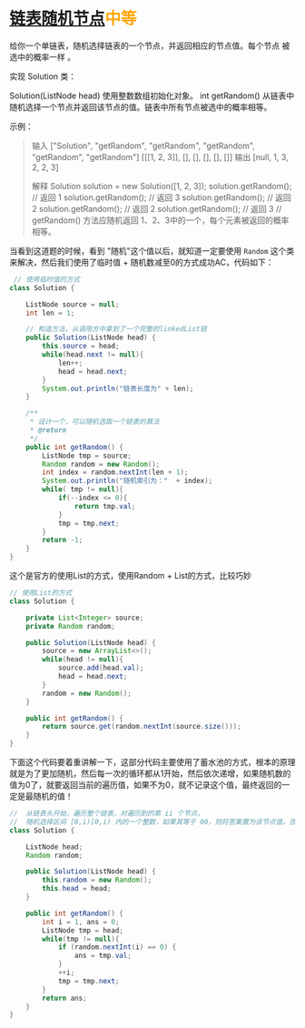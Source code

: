 # [ 链表随机节点](https://leetcode-cn.com/problems/linked-list-random-node/)<font color=orange>中等</font>

给你一个单链表，随机选择链表的一个节点，并返回相应的节点值。每个节点 被选中的概率一样 。

实现 Solution 类：

Solution(ListNode head) 使用整数数组初始化对象。
int getRandom() 从链表中随机选择一个节点并返回该节点的值。链表中所有节点被选中的概率相等。


示例：

> 输入
> ["Solution", "getRandom", "getRandom", "getRandom", "getRandom", "getRandom"]
> [[[1, 2, 3]], [], [], [], [], []]
> 输出
> [null, 1, 3, 2, 2, 3]
>
> 解释
> Solution solution = new Solution([1, 2, 3]);
> solution.getRandom(); // 返回 1
> solution.getRandom(); // 返回 3
> solution.getRandom(); // 返回 2
> solution.getRandom(); // 返回 2
> solution.getRandom(); // 返回 3
> // getRandom() 方法应随机返回 1、2、3中的一个，每个元素被返回的概率相等。

当看到这道题的时候，看到 "随机"这个值以后，就知道一定要使用 ```Random``` 这个类来解决，然后我们使用了临时值 + 随机数减至0的方式成功AC，代码如下：

```java
 // 使用临时值的方式
class Solution {

    ListNode source = null;
    int len = 1;

    // 构造方法，从调用方中拿到了一个完整的linkedList链
    public Solution(ListNode head) {
        this.source = head;
        while(head.next != null){
            len++;
            head = head.next;
        }
        System.out.println("链表长度为" + len);
    }

    /**
     * 设计一个，可以随机选取一个链表的算法
     * @return
     */
    public int getRandom() {
        ListNode tmp = source;
        Random random = new Random();
        int index = random.nextInt(len + 1);
        System.out.println("随机索引为："  + index);
        while( tmp != null){
            if(--index <= 0){
                return tmp.val;
            }
            tmp = tmp.next;
        }
        return -1;
    }
}
```

这个是官方的使用List的方式，使用Random + List的方式，比较巧妙

```java
// 使用List的方式
class Solution {

    private List<Integer> source;
    private Random random;

    public Solution(ListNode head) {
        source = new ArrayList<>();
        while(head != null){
            source.add(head.val);
            head = head.next;
        }
        random = new Random();
    }

    public int getRandom() {
        return source.get(random.nextInt(source.size()));
    }
}
```

下面这个代码要着重讲解一下，这部分代码主要使用了蓄水池的方式，根本的原理就是为了更加随机，然后每一次的循环都从1开始，然后依次递增，如果随机数的值为0了，就要返回当前的遍历值，如果不为0，就不记录这个值，最终返回的一定是最随机的值！

```java
//  从链表头开始，遍历整个链表，对遍历到的第 ii 个节点，
//  随机选择区间 [0,i)[0,i) 内的一个整数，如果其等于 00，则将答案置为该节点值，否则答案不变。
class Solution {

    ListNode head;
    Random random;

    public Solution(ListNode head) {
        this.random = new Random();
        this.head = head;
    }

    public int getRandom() {
        int i = 1, ans = 0;
        ListNode tmp = head;
        while(tmp != null){
            if (random.nextInt(i) == 0) {
                ans = tmp.val;
            }
            ++i;
            tmp = tmp.next;
        }
        return ans;
    }
}
```

